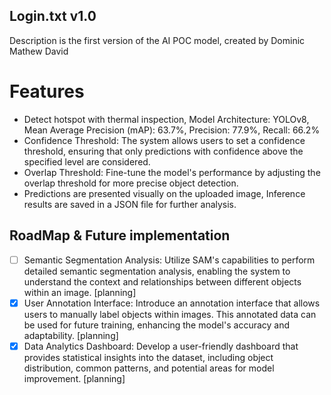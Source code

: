 ## Login.txt v1.0

Description is the first version of the AI POC model, created by Dominic Mathew David

# Features
- Detect hotspot with thermal inspection, Model Architecture: YOLOv8, Mean Average Precision (mAP): 63.7%, Precision: 77.9%, Recall: 66.2%
- Confidence Threshold: The system allows users to set a confidence threshold, ensuring that only predictions with confidence above the specified level are considered.
- Overlap Threshold: Fine-tune the model's performance by adjusting the overlap threshold for more precise object detection.
- Predictions are presented visually on the uploaded image, Inference results are saved in a JSON file for further analysis.

## RoadMap & Future implementation
- [ ] Semantic Segmentation Analysis: Utilize SAM's capabilities to perform detailed semantic segmentation analysis, enabling the system to understand the context and relationships between different objects within an image. [planning]
- [x] User Annotation Interface: Introduce an annotation interface that allows users to manually label objects within images. This annotated data can be used for future training, enhancing the model's accuracy and adaptability. [planning]
- [x] Data Analytics Dashboard: Develop a user-friendly dashboard that provides statistical insights into the dataset, including object distribution, common patterns, and potential areas for model improvement. [planning]
